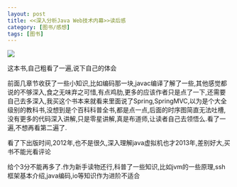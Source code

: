```yaml
---
layout: post
title: <<深入分析Java Web技术内幕>>读后感
category: [图书/感想]
tags: [图书]
---
```


![](http://pic.woowen.com/1Qqc13slH1URcQ.jpg)

这本书,自己粗看了一遍,说下自己的体会

前面几章节收获了一些小知识,比如编码那一块,javac编译了解了一些,其他感觉都说的不够深入,食之无味弃之可惜,有点鸡肋,更多的应该作者只是点了一下,还需要自己去多深入,我买这个书本来就看来里面说了Spring,SpringMVC,以为是个大全级别的教科书,没想到是个百科科普全书,都是点一点,后面的时序图简直无法吐槽,没有更多的代码深入讲解,只是零星讲解,真是布道师,让读者自己去领悟么.看了一遍,不想再看第二遍了.

看了下出版时间,2012年,也不是很久,深入理解java虚拟机也才2013年,差别好大,买书不能光看评论

给个3分不能再多了.作为新手读物还行,科普了一些知识,比如jvm的一些原理,ssh框架基本介绍,java编码,io等知识作为进阶不适合